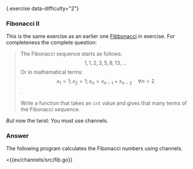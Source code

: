 {.exercise data-difficulty="2"}
### Fibonacci II

This is the same exercise as an earlier one [Fibbonacci](#fibonacci) in
exercise. For completeness the complete question:

> The Fibonacci sequence starts as follows: $$1, 1, 2, 3, 5, 8, 13, \ldots$$
> Or in mathematical terms: $$ x_1 = 1; x_2 = 1; x_n = x_{n-1} +
> x_{n-2}\quad\forall n > 2 $$.
>
> Write a function that takes an `int` value and gives
> that many terms of the Fibonacci sequence.

*But* now the twist: You must use channels.

### Answer

The following program calculates the Fibonacci numbers using channels.

<{{ex/channels/src/fib.go}}
